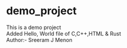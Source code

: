 # demo_project
This is a demo project
<br>
Added Hello, World file of C,C++,HTML & Rust
<br>
Author:- Sreeram J Menon
